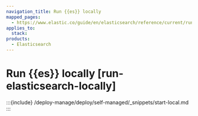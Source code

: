 ```yaml
---
navigation_title: Run {{es}} locally
mapped_pages:
  - https://www.elastic.co/guide/en/elasticsearch/reference/current/run-elasticsearch-locally.html
applies_to:
  stack:
products:
  - Elasticsearch
---
```


# Run {{es}} locally [run-elasticsearch-locally]

:::{include} /deploy-manage/deploy/self-managed/_snippets/start-local.md
:::
